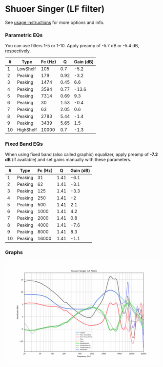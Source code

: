 # Shuoer Singer (LF filter)
See [usage instructions](https://github.com/jaakkopasanen/AutoEq#usage) for more options and info.

### Parametric EQs
You can use filters 1-5 or 1-10. Apply preamp of -5.7 dB or -5.4 dB, respectively.

|   # | Type      |   Fc (Hz) |    Q |   Gain (dB) |
|-----|-----------|-----------|------|-------------|
|   1 | LowShelf  |       105 | 0.7  |        -5.2 |
|   2 | Peaking   |       179 | 0.92 |        -3.2 |
|   3 | Peaking   |      1474 | 0.45 |         6.6 |
|   4 | Peaking   |      3594 | 0.77 |       -13.6 |
|   5 | Peaking   |      7314 | 0.69 |         9.3 |
|   6 | Peaking   |        30 | 1.53 |        -0.4 |
|   7 | Peaking   |        63 | 2.05 |         0.6 |
|   8 | Peaking   |      2783 | 5.44 |        -1.4 |
|   9 | Peaking   |      3439 | 5.65 |         1.5 |
|  10 | HighShelf |     10000 | 0.7  |        -1.3 |

### Fixed Band EQs
When using fixed band (also called graphic) equalizer, apply preamp of **-7.2 dB** (if available) and set gains manually with these parameters.

|   # | Type    |   Fc (Hz) |    Q |   Gain (dB) |
|-----|---------|-----------|------|-------------|
|   1 | Peaking |        31 | 1.41 |        -6.1 |
|   2 | Peaking |        62 | 1.41 |        -3.1 |
|   3 | Peaking |       125 | 1.41 |        -3.3 |
|   4 | Peaking |       250 | 1.41 |        -2   |
|   5 | Peaking |       500 | 1.41 |         2.1 |
|   6 | Peaking |      1000 | 1.41 |         4.2 |
|   7 | Peaking |      2000 | 1.41 |         0.8 |
|   8 | Peaking |      4000 | 1.41 |        -7.6 |
|   9 | Peaking |      8000 | 1.41 |         8.3 |
|  10 | Peaking |     16000 | 1.41 |        -1.1 |

### Graphs
![](./Shuoer%20Singer%20(LF%20filter).png)
